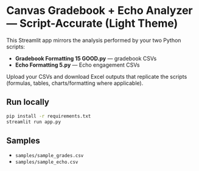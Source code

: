 # Canvas Gradebook + Echo Analyzer — Script-Accurate (Light Theme)

This Streamlit app mirrors the analysis performed by your two Python scripts:
- **Gradebook Formatting 15 GOOD.py** — gradebook CSVs
- **Echo Formatting 5.py** — Echo engagement CSVs

Upload your CSVs and download Excel outputs that replicate the scripts (formulas, tables, charts/formatting where applicable).

## Run locally
```bash
pip install -r requirements.txt
streamlit run app.py
```

## Samples
- `samples/sample_grades.csv`
- `samples/sample_echo.csv`
